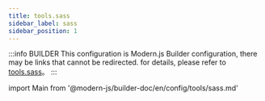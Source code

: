 ```yaml
---
title: tools.sass
sidebar_label: sass
sidebar_position: 1
---
```


:::info BUILDER
This configuration is Modern.js Builder configuration, there may be links that cannot be redirected. for details, please refer to [tools.sass](https://modernjs.dev/builder/zh/api/config-tools.html#tools-sass)。
:::

import Main from '@modern-js/builder-doc/en/config/tools/sass.md'

<Main />
